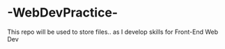 # -WebDevPractice-

This repo will be used to store files.. as I develop skills for Front-End Web Dev
